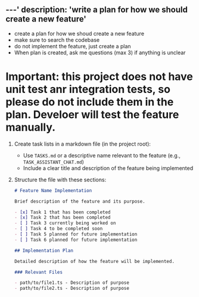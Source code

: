 ---'
description: 'write a plan for how we should create a new feature'
---
- create a plan for how we shoud create a new feature
- make sure to search the codebase
- do not implement the feature, just create a plan
- When plan is created, ask me questions (max 3) if anything is unclear

# Important: this project does not have unit test anr integration tests, so please do not include them in the plan. Develoer will test the feature manually.


1. Create task lists in a markdown file (in the project root):
   - Use `TASKS.md` or a descriptive name relevant to the feature (e.g., `TASK_ASSISTANT_CHAT.md`)
   - Include a clear title and description of the feature being implemented

2. Structure the file with these sections:
   ```markdown
   # Feature Name Implementation
   
   Brief description of the feature and its purpose.
   
   - [x] Task 1 that has been completed
   - [x] Task 2 that has been completed
   - [ ] Task 3 currently being worked on
   - [ ] Task 4 to be completed soon
   - [ ] Task 5 planned for future implementation
   - [ ] Task 6 planned for future implementation
   
   ## Implementation Plan
   
   Detailed description of how the feature will be implemented.
   
   ### Relevant Files
   
   - path/to/file1.ts - Description of purpose
   - path/to/file2.ts - Description of purpose
   ```

